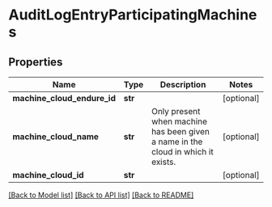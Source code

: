# AuditLogEntryParticipatingMachines

## Properties
Name | Type | Description | Notes
------------ | ------------- | ------------- | -------------
**machine_cloud_endure_id** | **str** |  | [optional] 
**machine_cloud_name** | **str** | Only present when machine has been given a name in the cloud in which it exists. | [optional] 
**machine_cloud_id** | **str** |  | [optional] 

[[Back to Model list]](../README.md#documentation-for-models) [[Back to API list]](../README.md#documentation-for-api-endpoints) [[Back to README]](../README.md)


